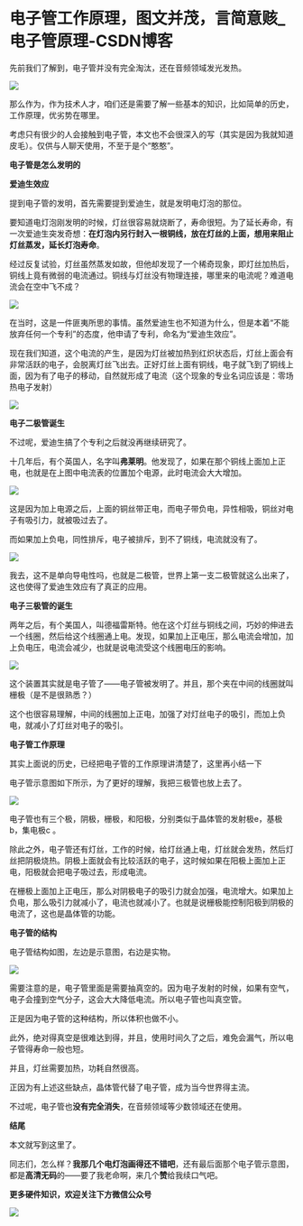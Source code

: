 # 电子管工作原理，图文并茂，言简意赅_电子管原理-CSDN博客
先前我们了解到，电子管并没有完全淘汰，还在音频领域发光发热。

![](https://img-blog.csdnimg.cn/img_convert/44afb81298e4f8b5530a688928598e36.png)

那么作为，作为技术人才，咱们还是需要了解一些基本的知识，比如简单的历史，工作原理，优劣势在哪里。

考虑只有很少的人会接触到电子管，本文也不会很深入的写（其实是因为我就知道皮毛）。仅供与人聊天使用，不至于是个“憨憨”。

**电子管是怎么发明的**

**爱迪生效应**

提到电子管的发明，首先需要提到爱迪生，就是发明电灯泡的那位。

要知道电灯泡刚发明的时候，灯丝很容易就烧断了，寿命很短。为了延长寿命，有一次爱迪生突发奇想：**在灯泡内另行封入一根铜线，放在灯丝的上面，想用来阻止灯丝蒸发，延长灯泡寿命**。

经过反复试验，灯丝虽然蒸发如故，但他却发现了一个稀奇现象，即灯丝加热后，铜线上竟有微弱的电流通过。铜线与灯丝没有物理连接，哪里来的电流呢？难道电流会在空中飞不成？

![](https://img-blog.csdnimg.cn/img_convert/3d0c0e34a907eba417ea632e0bf0e8b4.png)

在当时，这是一件匪夷所思的事情。虽然爱迪生也不知道为什么，但是本着“不能放弃任何一个专利”的态度，他申请了专利，命名为“爱迪生效应”。

现在我们知道，这个电流的产生，是因为灯丝被加热到红炽状态后，灯丝上面会有非常活跃的电子，会脱离灯丝飞出去。正好灯丝上面有铜线，电子就飞到了铜线上面，因为有了电子的移动，自然就形成了电流（这个现象的专业名词应该是：零场热电子发射）

![](https://img-blog.csdnimg.cn/20210311230620503.gif)

**电子二极管诞生**

不过呢，爱迪生搞了个专利之后就没再继续研究了。

十几年后，有个英国人，名字叫**弗莱明**。他发现了，如果在那个铜线上面加上正电，也就是在上图中电流表的位置加个电源，此时电流会大大增加。

![](https://img-blog.csdnimg.cn/img_convert/b9d3e0ff7dc3ce7405d1a144ca9a2433.png)

这是因为加上电源之后，上面的铜丝带正电，而电子带负电，异性相吸，铜丝对电子有吸引力，就被吸过去了。

而如果加上负电，同性排斥，电子被排斥，到不了铜线，电流就没有了。

![](https://img-blog.csdnimg.cn/img_convert/e5d99be2eaac99010eef875447d2add9.png)

我去，这不是单向导电性吗，也就是二极管，世界上第一支二极管就这么出来了，这也使得了爱迪生效应有了真正的应用。

**电子三极管的诞生**

两年之后，有个美国人，叫德福雷斯特。他在这个灯丝与铜线之间，巧妙的伸进去一个线圈，然后给这个线圈通上电。发现，如果加上正电压，那么电流会增加，加上负电压，电流会减少，也就是说电流受这个线圈电压的影响。

![](https://img-blog.csdnimg.cn/img_convert/e6693dc026bc198431312f47b732cfeb.png)

这个装置其实就是电子管了——电子管被发明了。并且，那个夹在中间的线圈就叫栅极（是不是很熟悉？）

这个也很容易理解，中间的线圈加上正电，加强了对灯丝电子的吸引，而加上负电，就减小了灯丝对电子的吸引。

**电子管工作原理**

其实上面说的历史，已经把电子管的工作原理讲清楚了，这里再小结一下

电子管示意图如下所示，为了更好的理解，我把三极管也放上去了。

![](https://img-blog.csdnimg.cn/20210311230620501.gif)

电子管也有三个极，阴极，栅极，和阳极，分别类似于晶体管的发射极e，基极b，集电极c 。

除此之外，电子管还有灯丝，工作的时候，给灯丝通上电，灯丝就会发热，然后灯丝把阴极烧热。阴极上面就会有比较活跃的电子，这时候如果在阳极上面加上正电，阳极就会把电子吸过去，形成电流。

在栅极上面加上正电压，那么对阴极电子的吸引力就会加强，电流增大。如果加上负电，那么吸引力就减小了，电流也就减小了。也就是说栅极能控制阳极到阴极的电流了，这也是晶体管的功能。

**电子管的结构**

电子管结构如图，左边是示意图，右边是实物。

![](https://img-blog.csdnimg.cn/img_convert/92eb21fa348ee2c0a7a2e12139dd72d0.png)

需要注意的是，电子管里面是需要抽真空的。因为电子发射的时候，如果有空气，电子会撞到空气分子，这会大大降低电流。所以电子管也叫真空管。

正是因为电子管的这种结构，所以体积也做不小。

此外，绝对得真空是很难达到得，并且，使用时间久了之后，难免会漏气，所以电子管得寿命一般也短。

并且，灯丝需要加热，功耗自然很高。

正因为有上述这些缺点，晶体管代替了电子管，成为当今世界得主流。

不过呢，电子管也**没有完全消失**，在音频领域等少数领域还在使用。

**结尾**

本文就写到这里了。

同志们，怎么样？**我那几个电灯泡画得还不错吧**，还有最后面那个电子管示意图，都是**高清无码**的——要了我老命啊，来几个**赞**给我续口气吧。

**更多硬件知识，欢迎关注下方微信公众号**

**![](https://img-blog.csdnimg.cn/20210311230648771.png?x-oss-process=image/watermark,type_ZmFuZ3poZW5naGVpdGk,shadow_10,text_aHR0cHM6Ly9ibG9nLmNzZG4ubmV0L3dlaXhpbl80MjAwNTk5Mw==,size_16,color_FFFFFF,t_70)**